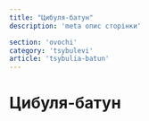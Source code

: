 ```yaml
---
title: "Цибуля-батун"
description: 'meta опис сторінки'

section: 'ovochi'
category: 'tsybulevi'
article: 'tsybulia-batun'
---
```


# Цибуля-батун